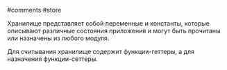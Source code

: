 #comments #store

Хранилище представляет собой переменные и константы, которые описывают различные состояния приложения и могут быть прочитаны или назначены из любого модуля.

Для считывания хранилище содержит функции-геттеры, а для назначения функции-сеттеры.